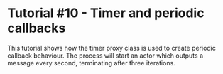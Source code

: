 # Tutorial #10 - Timer and periodic callbacks

This tutorial shows how the timer proxy class is used to create periodic callback behaviour. 
The process will start an actor which outputs a message every second, terminating after three iterations.

